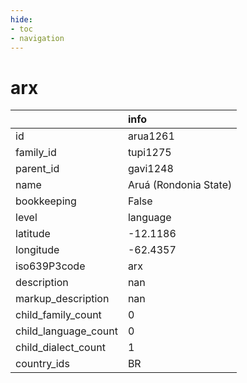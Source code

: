 ```yaml
---
hide:
- toc
- navigation
---
```

# arx
|                      | info                  |
|:---------------------|:----------------------|
| id                   | arua1261              |
| family_id            | tupi1275              |
| parent_id            | gavi1248              |
| name                 | Aruá (Rondonia State) |
| bookkeeping          | False                 |
| level                | language              |
| latitude             | -12.1186              |
| longitude            | -62.4357              |
| iso639P3code         | arx                   |
| description          | nan                   |
| markup_description   | nan                   |
| child_family_count   | 0                     |
| child_language_count | 0                     |
| child_dialect_count  | 1                     |
| country_ids          | BR                    |